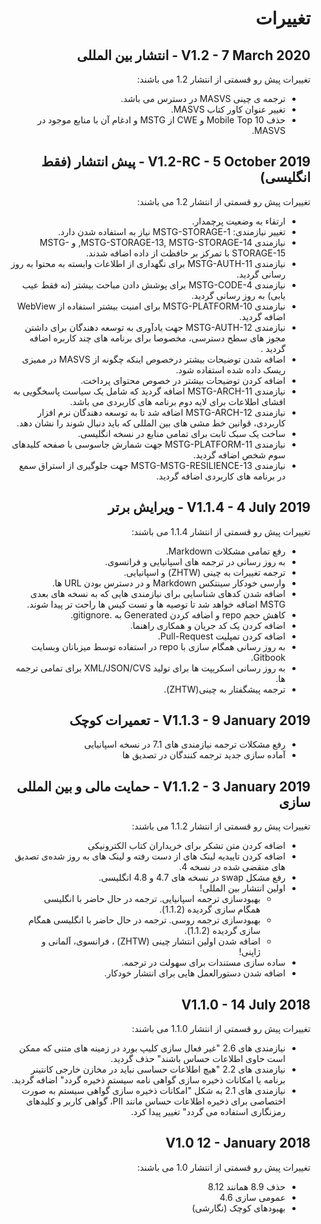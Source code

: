 <div dir="rtl" markdown="1">

# تغییرات

## V1.2 - 7 March 2020 - انتشار بین المللی

تغییرات پیش رو قسمتی از انتشار 1.2 می باشند:
- ترجمه ی چینی MASVS در دسترس می باشد.
- تغییر عنوان کاور کتاب MASVS.
- حذف Mobile Top 10 و CWE از MSTG و ادغام آن با منابع موجود در MASVS.

## V1.2-RC - 5 October 2019 - پیش انتشار (فقط انگلیسی)

تغییرات  پیش رو قسمتی از انتشار 1.2 می باشند:

- ارتقاء به وضعیت پرچمدار.
- تغییر نیازمندی: MSTG-STORAGE-1 نیاز به استفاده شدن دارد.
- نیازمندی MSTG-STORAGE-13, MSTG-STORAGE-14, و MSTG-STORAGE-15 با تمرکز بر حافظت از داده اضافه شدند.
- نیازمندی MSTG-AUTH-11 برای نگهداری از اطلاعات وابسته به محتوا به روز رسانی گردید.
- نیازمندی MSTG-CODE-4 برای پوشش دادن مباحث بیشتر (نه فقط عیب یابی) به روز رسانی گردید.
- نیازمندی MSTG-PLATFORM-10 برای امنیت بیشتر استفاده از WebView اضافه گردید.
- نیازمندی MSTG-AUTH-12 جهت یادآوری به توسعه دهندگان برای داشتن مجوز های سطح دسترسی، مخصوصا برای برنامه های چند کاربره اضافه گردید .
- اضافه شدن توضیحات بیشتر درخصوص اینکه چگونه از MASVS در ممیزی ریسک داده شده استفاده شود.
- اضافه کردن توضیحات بیشتر در خصوص محتوای پرداخت.
- نیازمندی MSTG-ARCH-11 اضافه گردید که شامل یک سیاست پاسخگویی به افشای اطلاعات برای لایه دوم برنامه های کاربردی می باشد.
- نیازمندی MSTG-ARCH-12 اضافه شد تا به توسعه دهندگان نرم افزار کاربردی، قوانین خط مشی های بین المللی که باید دنبال شوند را نشان دهد.
- ساخت یک سبک ثابت برای تمامی منابع در نسخه انگلیسی.
- نیازمندی MSTG-PLATFORM-11 جهت شمارش جاسوسی با صفحه کلیدهای سوم شخص اضافه گردید.
- نیازمندی MSTG-MSTG-RESILIENCE-13 جهت جلوگیری از استراق سمع در برنامه های کاربردی اضافه گردید.

## V1.1.4 - 4 July 2019 - ویرایش برتر

تغییرات  پیش رو قسمتی از انتشار 1.1.4 می باشند:

- رفع تمامی مشکلات Markdown.
- به روز رسانی در ترجمه های اسپانیایی و فرانسوی.
- ترجمه تغییرات به چینی (ZHTW) و اسپانیایی.
- وارسی خودکار سینتکس Markdown و در دسترس بودن URL ها.
- اضافه شدن کدهای شناسایی برای نیازمندی هایی که به نسخه های بعدی MSTG اضافه خواهد شد تا توصیه ها و تست کیس ها راحت تر پیدا شوند.
- کاهش حجم repo و اضافه کردن Generated به .gitignore.
- اضافه کردن یک کد جریان و همکاری راهنما.
- اضافه کردن تمپلیت Pull-Request.
- به روز رسانی همگام سازی با repo در استفاده توسط میزبانان وبسایت Gitbook.
- به روز رسانی اسکریپت ها برای تولید XML/JSON/CVS برای تمامی ترجمه ها.
- ترجمه پیشگفتار به چینی(ZHTW).

## V1.1.3 - 9 January 2019 - تعمیرات کوچک

- رفع مشکلات ترجمه نیازمندی های 7.1 در نسخه اسپانیایی
- آماده سازی جدید ترجمه کنندگان در تصدیق ها

## V1.1.2 - 3 January 2019 - حمایت مالی و بین المللی سازی

تغییرات  پیش رو قسمتی از انتشار 1.1.2 می باشند:

- اضافه کردن متن تشکر برای خریداران کتاب الکترونیکی
- اضافه کردن تاییدیه لینک های از دست رفته و لینک های به روز شده‌ی تصدیق های منقضی شده در نسخه 4.
- رفع مشکل swap در نسخه های 4.7 و 4.8 انگلیسی.
- اولین انتشار بین المللی!
  - بهبودسازی ترجمه اسپانیایی. ترجمه در حال حاضر با انگلیسی همگام سازی گردیده (1.1.2).
  - بهبودسازی ترجمه روسی. ترجمه در حال حاضر با انگلیسی همگام سازی گردیده (1.1.2).
  - اضافه شدن اولین انتشار چینی (ZHTW) ، فرانسوی، آلمانی و ژاپنی!
- ساده سازی مستندات برای سهولت در ترجمه.
- اضافه شدن دستورالعمل هایی برای انتشار خودکار.

## V1.1.0 - 14 July 2018

تغییرات  پیش رو قسمتی از انتشار 1.1.0 می باشند:

- نیازمندی های 2.6 "غیر فعال سازی کلیپ بورد در زمینه های متنی که ممکن است حاوی اطلاعات حساس باشند" حذف گردید.
- نیازمندی های 2.2 "هیچ اطلاعات حساسی نباید در مخازن خارجی کانتینر برنامه یا امکانات ذخیره سازی گواهی نامه سیستم ذخیره گردد" اضافه گردید.
- نیازمندی های 2.1 به شکل "امکانات ذخیره سازی گواهی سیستم به صورت اختصاصی برای ذخیره اطلاعات حساس مانند PII، گواهی کاربر و کلیدهای رمزنگاری استفاده می گردد"  تغییر پیدا کرد.

## V1.0 12 - January 2018

تغییرات  پیش رو قسمتی از انتشار 1.0 می باشند:

- حذف 8.9 همانند 8.12
- عمومی سازی 4.6
- بهبودهای کوچک (نگارشی)
